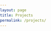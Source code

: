 ```yaml
---
layout: page
title: Projects
permalink: /projects/
---
```


<html>
<head>
    <style>
        body, html {
            margin: 0;
            padding: 0;
        }

        <!-- table.page-list {
            width: 100%;
            border-collapse: collapse; /* Make table borders invisible */
        } -->

        .row {
            display: flex;
            flex-wrap: wrap;
            margin: 0 -10px;
        }

        .clickable-row {
            cursor: pointer;
            display: flex;
            justify-content: space-between;
            align-items: center;
            padding: 10px;
            border-bottom: 1px solid #ddd;
        }

        .clickable-row:hover {
            background-color: #f0f0f0;
        }

        .description {
            flex-grow: 1;
            padding-right: 20px;
        }

        .description h2 {
            margin: 0;
            text-align: left; /* Left-align the heading */
        }

        .description p {
            margin: 0;
        }

        .logo {
            width: 50px;
            height: 50px;
        }

        td img {
            max-width: 100%; /* Make the image fit within the cell */
            height: auto; /* Preserve aspect ratio */
        }
    </style>
    <script src="https://code.jquery.com/jquery-3.6.0.min.js"></script>
    <script>
        $(document).ready(function() {
            $(".clickable-row").click(function() {
                window.location = $(this).data("href");
            });
        });
    </script>
</head>
<body>
    <div class="full">
        <div class="row">
            <table class="page-list">
                <tr class="clickable-row" data-href="/projects/GPErks">
                    <td class="description">
                        <h2><a href="/projects/GPErks"> GPErks </a></h2>
                        <p>
                        A Python library to (bene)fit Gaussian Process Emulators.
                        </p>
                    </td>
                    <td>
                        <img class="logo" src="/images/GPErks_logo.png">
                    </td>
                </tr>
                <tr class="clickable-row" data-href="/projects/GPErks">
                    <td class="description">
                        <h2><a href="/projects/TheFlysLoop"> The Fly's Loop </a></h2>
                        <p>
                        Unravelling the chaotic behavior of a nervous fly at lunchtime.
                        </p>
                    </td>
                    <td>
                        <img class="logo" src="/images/TheFlysLoop_logo.png">
                    </td>
                </tr>
            </table>
        </div>
    </div>
</body>
</html>
